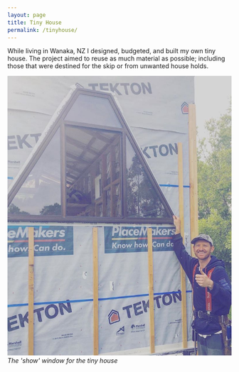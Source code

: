 ```yaml
---
layout: page
title: Tiny House
permalink: /tinyhouse/
---
```


While living in Wanaka, NZ I designed, budgeted, and built my own tiny house. The project aimed to reuse as much material as possible; including those that were destined for the skip or from unwanted house holds.

![Tiny_House](files/tinyhouse.jpg)
*The 'show' window for the tiny house*
